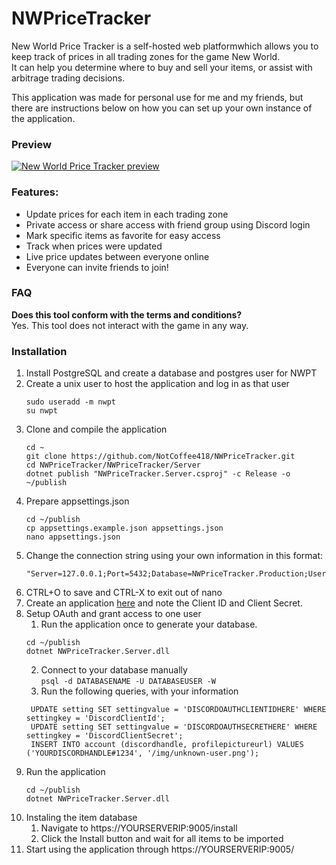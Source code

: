 # NWPriceTracker
New World Price Tracker is a self-hosted web platformwhich allows you to keep track of prices in all trading zones for the game New World.  
It can help you determine where to buy and sell your items, or assist with arbitrage trading decisions.

This application was made for personal use for me and my friends, but there are instructions below on how you can set up your own instance of the application.

### Preview
[![New World Price Tracker preview](https://user-images.githubusercontent.com/9306304/139482301-9476db8b-a59e-4705-81ab-8f30f1537023.png)](https://user-images.githubusercontent.com/9306304/139482100-38e6bfac-ddba-46a2-9d2e-0558622e7cea.png)

### Features:
- Update prices for each item in each trading zone
- Private access or share access with friend group using Discord login
- Mark specific items as favorite for easy access
- Track when prices were updated
- Live price updates between everyone online
- Everyone can invite friends to join!

### FAQ
**Does this tool conform with the terms and conditions?**  
Yes. This tool does not interact with the game in any way.
   
### Installation
1. Install PostgreSQL and create a database and postgres user for NWPT
2. Create a unix user to host the application and log in as that user  
    ```
    sudo useradd -m nwpt
    su nwpt
    ```
3. Clone and compile the application
    ```
    cd ~
    git clone https://github.com/NotCoffee418/NWPriceTracker.git
    cd NWPriceTracker/NWPriceTracker/Server
    dotnet publish "NWPriceTracker.Server.csproj" -c Release -o ~/publish
    ```
4. Prepare appsettings.json
   ```
   cd ~/publish
   cp appsettings.example.json appsettings.json
   nano appsettings.json
   ```
5. Change the connection string using your own information in this format:
    ```
    "Server=127.0.0.1;Port=5432;Database=NWPriceTracker.Production;Userid=NWPriceTracker;Password=PASSWORDHERE"
    ``` 
6. CTRL+O to save and CTRL-X to exit out of nano
7. Create an application [here](https://discord.com/developers/applications/) and note the Client ID and Client Secret.
8. Setup OAuth and grant access to one user
   1. Run the application once to generate your database.
    ```
    cd ~/publish
    dotnet NWPriceTracker.Server.dll
    ```
   2. Connect to your database manually  
   `psql -d DATABASENAME -U DATABASEUSER -W`
   1. Run the following queries, with your information
   ```
    UPDATE setting SET settingvalue = 'DISCORDOAUTHCLIENTIDHERE' WHERE settingkey = 'DiscordClientId';
    UPDATE setting SET settingvalue = 'DISCORDOAUTHSECRETHERE' WHERE settingkey = 'DiscordClientSecret';
    INSERT INTO account (discordhandle, profilepictureurl) VALUES ('YOURDISCORDHANDLE#1234', '/img/unknown-user.png');
   ```
9. Run the application
    ```
    cd ~/publish
    dotnet NWPriceTracker.Server.dll
    ```
10. Instaling the item database
    1. Navigate to https://YOURSERVERIP:9005/install
    2. Click the Install button and wait for all items to be imported 
11. Start using the application through https://YOURSERVERIP:9005/